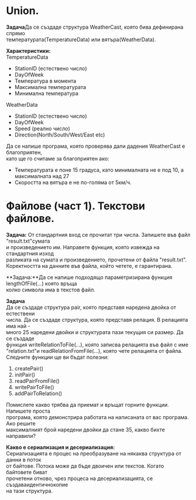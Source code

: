 # Union.
**Задача**Да се създаде структура WeatherCast, която бива дефинирана спрямо           
температурата(TemperatureData) или вятъра(WeatherData).            

**Характеристики:**                  
TemperatureData             
- StationID (естествено число)          
- DayOfWeek               
- Температура в момента              
- Максимална температурата             
- Минимална температура             
                
WeatherData                 
- StationID (естествено число)             
- DayOfWeek                
- Speed (реално число)             
- Direction(North/South/West/East etc)                   
               
Да се напише програма, която проверява дали дадения WeatherCast е благоприятен,             
като ще го считаме за благоприятен ако:            
- Температурата е поне 15 градуса, като минималната не е под 10, а максималната над 27              
- Скоростта на вятъра е не по-голяма от 5км/ч.                             
              
# Файлове (част 1). Текстови файлове.

**Задача:** От стандартния вход се прочитат три числа. Запишете във файл "result.txt"сумата         
и произведението им. Направете функция, която извежда на стандартния изход               
разликата на сумата и произведението, прочетени от файла "result.txt".                       
Коректността на данните във файла, който четете, е гарантирана.                      

**Задача:**Да се напише подходящо параметризирана функция lengthOfFile(...) която връща             
колко символа има в текстов файл.                          
                           
**Задача**                                  
Да се създаде структура pair, която представя наредена двойка от естествени                
числа. Да се създаде структура, която представя релация. В релацията има най -                
много 25 наредени двойки и структурата пази текущия си размер. Да се създаде                   
функция writeRelationToFile(...), която записва релацията във файл с име            
"relation.txt"и readRelationFromFile(...), която чете релацията от файла.               
Следните функции ще ви бъдат полезни:                   

1. createPair()             
2. initPair()              
3. readPairFromFile()                        
4. writePairToFile()                       
5. addPairToRelation()                                  
                   
Помислете какво трябва да приемат и връщат горните функции. Напишете проста             
програма, която демонстрира работата на написаната от вас програма. Ако решите                  
максималният брой наредени двойки да стане 35, какво бихте направили?                       
                         
**Какво е сериализация и десериализация:**                      
Сериализацията е процес на преобразуване на някаква структура от данни в поток                 
от байтове. Потока може да бъде двоичен или текстов. Когато байтовете биват              
прочетени отново, чрез процеса на десериализацията, се създаваидентичнокопие                      
на тази структура.              
